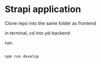 # Strapi application

Clone repo into the same folder as frontend

in terminal, cd into yd-backend

run:

```

npm run develop


```
